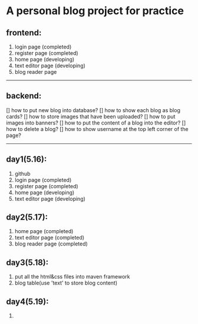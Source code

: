 # A personal blog project for practice
## frontend:
1. login page (completed)
2. register page (completed)
3. home page (developing)
4. text editor page (developing)
5. blog reader page

---

## backend:
[] how to put new blog into database?
[] how to show each blog as blog cards?
[] how to store images that have been uploaded?
[] how to put images into banners?
[] how to put the content of a blog into the editor?
[] how to delete a blog?
[] how to show username at the top left corner of the page?

---

## day1(5.16):
1. github
2. login page (completed)
3. register page (completed)
4. home page (developing)
5. text editor page (developing)

## day2(5.17):
1. home page (completed)
2. text editor page (completed)
3. blog reader page (completed)

## day3(5.18):
1. put all the html&css files into maven framework
2. blog table(use 'text' to store blog content)

## day4(5.19):
1. 

